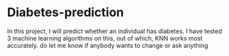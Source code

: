 # Diabetes-prediction
In this project, I will predict whether an individual has diabetes.
I have tested 3 machine learning algorithms on this, out of which, KNN works most accurately. 
do let me know if anybody wants to change or ask anything
